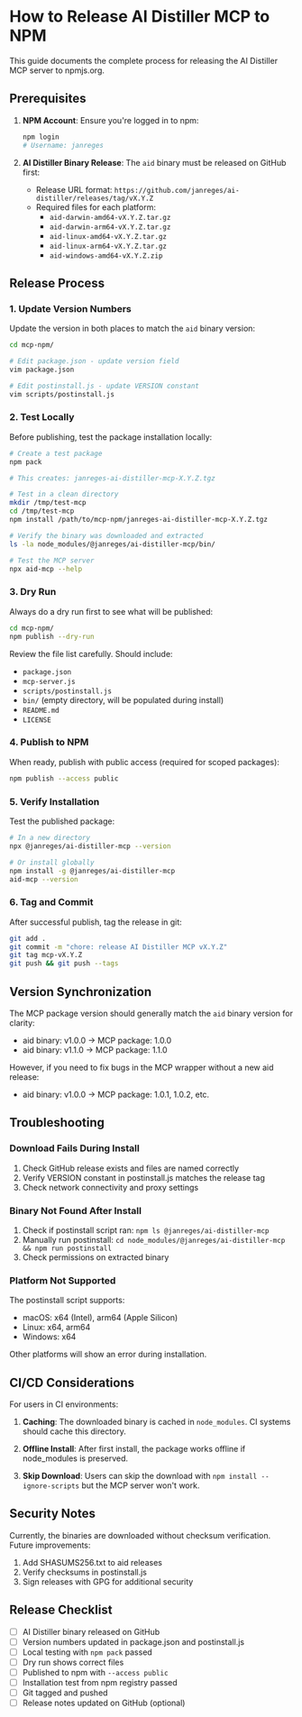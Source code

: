 # How to Release AI Distiller MCP to NPM

This guide documents the complete process for releasing the AI Distiller MCP server to npmjs.org.

## Prerequisites

1. **NPM Account**: Ensure you're logged in to npm:
   ```bash
   npm login
   # Username: janreges
   ```

2. **AI Distiller Binary Release**: The `aid` binary must be released on GitHub first:
   - Release URL format: `https://github.com/janreges/ai-distiller/releases/tag/vX.Y.Z`
   - Required files for each platform:
     - `aid-darwin-amd64-vX.Y.Z.tar.gz`
     - `aid-darwin-arm64-vX.Y.Z.tar.gz`
     - `aid-linux-amd64-vX.Y.Z.tar.gz`
     - `aid-linux-arm64-vX.Y.Z.tar.gz`
     - `aid-windows-amd64-vX.Y.Z.zip`

## Release Process

### 1. Update Version Numbers

Update the version in both places to match the `aid` binary version:

```bash
cd mcp-npm/

# Edit package.json - update version field
vim package.json

# Edit postinstall.js - update VERSION constant
vim scripts/postinstall.js
```

### 2. Test Locally

Before publishing, test the package installation locally:

```bash
# Create a test package
npm pack

# This creates: janreges-ai-distiller-mcp-X.Y.Z.tgz

# Test in a clean directory
mkdir /tmp/test-mcp
cd /tmp/test-mcp
npm install /path/to/mcp-npm/janreges-ai-distiller-mcp-X.Y.Z.tgz

# Verify the binary was downloaded and extracted
ls -la node_modules/@janreges/ai-distiller-mcp/bin/

# Test the MCP server
npx aid-mcp --help
```

### 3. Dry Run

Always do a dry run first to see what will be published:

```bash
cd mcp-npm/
npm publish --dry-run
```

Review the file list carefully. Should include:
- `package.json`
- `mcp-server.js`
- `scripts/postinstall.js`
- `bin/` (empty directory, will be populated during install)
- `README.md`
- `LICENSE`

### 4. Publish to NPM

When ready, publish with public access (required for scoped packages):

```bash
npm publish --access public
```

### 5. Verify Installation

Test the published package:

```bash
# In a new directory
npx @janreges/ai-distiller-mcp --version

# Or install globally
npm install -g @janreges/ai-distiller-mcp
aid-mcp --version
```

### 6. Tag and Commit

After successful publish, tag the release in git:

```bash
git add .
git commit -m "chore: release AI Distiller MCP vX.Y.Z"
git tag mcp-vX.Y.Z
git push && git push --tags
```

## Version Synchronization

The MCP package version should generally match the `aid` binary version for clarity:
- aid binary: v1.0.0 → MCP package: 1.0.0
- aid binary: v1.1.0 → MCP package: 1.1.0

However, if you need to fix bugs in the MCP wrapper without a new aid release:
- aid binary: v1.0.0 → MCP package: 1.0.1, 1.0.2, etc.

## Troubleshooting

### Download Fails During Install

1. Check GitHub release exists and files are named correctly
2. Verify VERSION constant in postinstall.js matches the release tag
3. Check network connectivity and proxy settings

### Binary Not Found After Install

1. Check if postinstall script ran: `npm ls @janreges/ai-distiller-mcp`
2. Manually run postinstall: `cd node_modules/@janreges/ai-distiller-mcp && npm run postinstall`
3. Check permissions on extracted binary

### Platform Not Supported

The postinstall script supports:
- macOS: x64 (Intel), arm64 (Apple Silicon)
- Linux: x64, arm64
- Windows: x64

Other platforms will show an error during installation.

## CI/CD Considerations

For users in CI environments:

1. **Caching**: The downloaded binary is cached in `node_modules`. CI systems should cache this directory.

2. **Offline Install**: After first install, the package works offline if node_modules is preserved.

3. **Skip Download**: Users can skip the download with `npm install --ignore-scripts` but the MCP server won't work.

## Security Notes

Currently, the binaries are downloaded without checksum verification. Future improvements:

1. Add SHASUMS256.txt to aid releases
2. Verify checksums in postinstall.js
3. Sign releases with GPG for additional security

## Release Checklist

- [ ] AI Distiller binary released on GitHub
- [ ] Version numbers updated in package.json and postinstall.js
- [ ] Local testing with `npm pack` passed
- [ ] Dry run shows correct files
- [ ] Published to npm with `--access public`
- [ ] Installation test from npm registry passed
- [ ] Git tagged and pushed
- [ ] Release notes updated on GitHub (optional)
